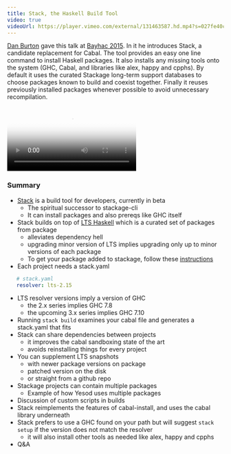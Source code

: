 ```yaml
---
title: Stack, the Haskell Build Tool
video: true
videoUrl: https://player.vimeo.com/external/131463587.hd.mp4?s=027fe40cde79f1e2b7ce47e6eed66a06
---
```


[Dan Burton](https://unknownparallel.wordpress.com/) gave this talk
at [Bayhac 2015](http://bayhac.org/).  In it he introduces Stack, a
candidate replacement for Cabal.  The tool provides an easy one
line command to install Haskell packages. It also installs any
missing tools onto the system (GHC, Cabal, and libraries like alex,
happy and cpphs). By default it uses the curated Stackage long-term
support databases to choose packages known to build and coexist
together.  Finally it reuses previously installed packages whenever
possible to avoid unnecessary recompilation.

<video poster="https://i.vimeocdn.com/video/523723567.jpg?mw=700"
       class="video-js vjs-default-skin" controls preload="auto">
  <source src="https://player.vimeo.com/external/131463587.hd.mp4?s=027fe40cde79f1e2b7ce47e6eed66a06" type="video/mp4">
</video>

### Summary

- [Stack](https://github.com/commercialhaskell/stack) is a build tool for developers, currently in beta
    - The spiritual successor to stackage-cli
    - It can install packages and also prereqs like GHC itself
- Stack builds on top of [LTS Haskell](https://www.stackage.org/lts) which is a curated set of packages from package
    - alleviates dependency hell
    - upgrading minor version of LTS implies upgrading only up to minor versions of each package
    - To get your package added to stackage, follow these [instructions](http://www.stackage.org/authors)
- Each project needs a stack.yaml

```yaml
   # stack.yaml
   resolver: lts-2.15
```

- LTS resolver versions imply a version of GHC
    - the 2.x series implies GHC 7.8
    - the upcoming 3.x series implies GHC 7.10
- Running `stack build` examines your cabal file and generates a stack.yaml that fits
- Stack can share dependencies between projects
    - it improves the cabal sandboxing state of the art
    - avoids reinstalling things for every project
- You can supplement LTS snapshots
    - with newer package versions on package
    - patched version on the disk
    - or straight from a github repo
- Stackage projects can contain multiple packages
    - Example of how Yesod uses multiple packages
- Discussion of custom scripts in builds
- Stack reimplements the features of cabal-install, and uses the cabal library underneath
- Stack prefers to use a GHC found on your path but will suggest `stack setup` if the version does not match the resolver
    - it will also install other tools as needed like alex, happy and cpphs
- Q&A
